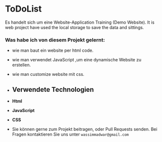 # ToDoList
Es handelt sich um eine Website-Application Training (Demo Website).
It is web project have used the local storage to save the data and sittings.   

### Was habe ich von diesem Projekt gelernt:
- wie man baut ein website per html code.
- wie man verwendet JavaScript ,um eine dynamische Website zu erstellen.
- wie man customize website mit css.

- ## Verwendete Technologien
- **Html**
- **JavaScript**
- **CSS**
- Sie können gerne zum Projekt beitragen,  oder Pull Requests senden. Bei Fragen kontaktieren Sie uns unter `wassimmadwar@gmail.com`
